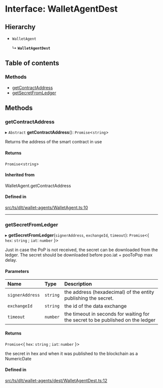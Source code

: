 # Interface: WalletAgentDest

## Hierarchy

- `WalletAgent`

  ↳ **`WalletAgentDest`**

## Table of contents

### Methods

- [getContractAddress](WalletAgentDest.md#getcontractaddress)
- [getSecretFromLedger](WalletAgentDest.md#getsecretfromledger)

## Methods

### getContractAddress

▸ `Abstract` **getContractAddress**(): `Promise`<`string`\>

Returns the address of the smart contract in use

#### Returns

`Promise`<`string`\>

#### Inherited from

WalletAgent.getContractAddress

#### Defined in

[src/ts/dlt/wallet-agents/WalletAgent.ts:10](https://gitlab.com/i3-market/code/wp3/t3.2/conflict-resolution/non-repudiation-library/-/blob/0c7fb8d/src/ts/dlt/wallet-agents/WalletAgent.ts#L10)

___

### getSecretFromLedger

▸ **getSecretFromLedger**(`signerAddress`, `exchangeId`, `timeout`): `Promise`<{ `hex`: `string` ; `iat`: `number`  }\>

Just in case the PoP is not received, the secret can be downloaded from the ledger.
The secret should be downloaded before poo.iat + pooToPop max delay.

#### Parameters

| Name | Type | Description |
| :------ | :------ | :------ |
| `signerAddress` | `string` | the address (hexadecimal) of the entity publishing the secret. |
| `exchangeId` | `string` | the id of the data exchange |
| `timeout` | `number` | the timeout in seconds for waiting for the secret to be published on the ledger |

#### Returns

`Promise`<{ `hex`: `string` ; `iat`: `number`  }\>

the secret in hex and when it was published to the blockchain as a NumericDate

#### Defined in

[src/ts/dlt/wallet-agents/dest/WalletAgentDest.ts:12](https://gitlab.com/i3-market/code/wp3/t3.2/conflict-resolution/non-repudiation-library/-/blob/0c7fb8d/src/ts/dlt/wallet-agents/dest/WalletAgentDest.ts#L12)
